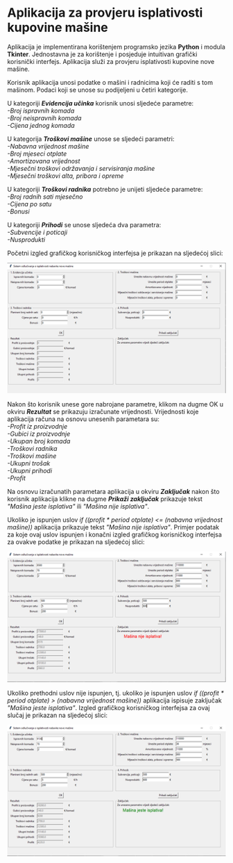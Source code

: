 # Aplikacija za provjeru isplativosti kupovine mašine

Aplikacija je implementirana korištenjem programsko jezika **Python** i modula **Tkinter**. Jednostavna je za korištenje i posjeduje intuitivan grafički korisnički interfejs. Aplikacija služi za provjeru isplativosti kupovine nove mašine. 

Korisnik aplikacija unosi podatke o mašini i radnicima koji će raditi s tom mašinom. Podaci koji se unose su podijeljeni u četiri kategorije.  

U kategoriji **_Evidencija učinka_** korisnik unosi sljedeće parametre:  
  _-Broj ispravnih komada_  
  _-Broj neispravnih komada_  
  _-Cijena jednog komada_  

U kategorija **_Troškovi mašine_** unose se sljedeći parametri:  
  _-Nabavna vrijednost mašine_  
  _-Broj mjeseci otplate_  
  _-Amortizovana vrijednost_  
  _-Mjesečni troškovi održavanja i servisiranja mašine_  
  _-Mjesečni troškovi alta, pribora i opreme_  
  
U kategoriji **_Troškovi radnika_** potrebno je unijeti sljedeće parametre:  
  _-Broj radnih sati mjesečno_  
  _-Cijena po satu_  
  _-Bonusi_  
  
U kategoriji **_Prihodi_** se unose sljedeća dva parametra:  
  _-Subvencije i poticaji_  
  _-Nusprodukti_  
  

Početni izgled grafičkog korisničkog interfejsa je prikazan na sljedećoj slici:
<p align="left">
  <img src="https://raw.githubusercontent.com/velidp/Aplikacija-za-provjeru-isplativosti-kupovine-masine/master/Slike/GUI%201.png" width="800">
</p>  



Nakon što korisnik unese gore nabrojane parametre, klikom na dugme OK u okviru **_Rezultat_** se prikazuju izračunate vrijednosti.
Vrijednosti koje aplikacija računa na osnovu unesenih parametara su:   
  _-Profit iz proizvodnje_  
  _-Gubici iz proizvodnje_  
  _-Ukupan broj komada_  
  _-Troškovi radnika_  
  _-Troškovi mašine_  
  _-Ukupni trošak_  
  _-Ukupni prihodi_   
  _-Profit_  

Na osnovu izračunatih parametara aplikacija u okviru **_Zaključak_** nakon što korisnik aplikacija klikne na dugme **_Prikaži zaključak_** prikazuje tekst _"Mašina jeste isplativa"_ ili _"Mašina nije isplativa"_.

Ukoliko je ispunjen uslov _if ((profit * period otplate) <= (nabavna vrijednost mašine))_ aplikacija prikazuje tekst _"Mašina nije isplativa"_.
Primjer podatak za koje ovaj uslov ispunjen i konačni izgled grafičkog korisničkog interfejsa za ovakve podatke je prikazan na sljedećoj slici:
<p align="left">
  <img src="https://raw.githubusercontent.com/velidp/Aplikacija-za-provjeru-isplativosti-kupovine-masine/master/Slike/GUI2.png" width="800">
</p>


Ukoliko prethodni uslov nije ispunjen, tj. ukoliko je ispunjen uslov _if ((profit * period otplate) > (nabavna vrijednost mašine))_ aplikacija ispisuje zaključak _"Mašina jeste isplativa"_.
Izgled grafičkog korisničkog interfejsa za ovaj slučaj je prikazan na sljedećoj slici:
<p align="left">
  <img src="https://raw.githubusercontent.com/velidp/Aplikacija-za-provjeru-isplativosti-kupovine-masine/master/Slike/GUI3.png" width="800">
</p>
